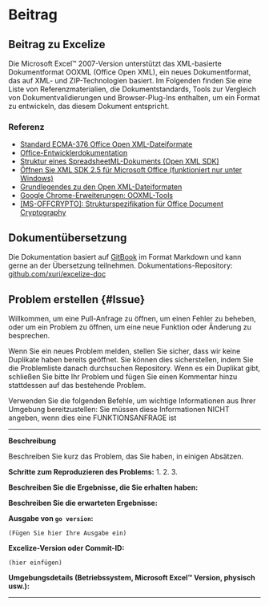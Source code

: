 # Beitrag

## Beitrag zu Excelize

Die Microsoft Excel&trade; 2007-Version unterstützt das XML-basierte Dokumentformat OOXML (Office Open XML), ein neues Dokumentformat, das auf XML- und ZIP-Technologien basiert. Im Folgenden finden Sie eine Liste von Referenzmaterialien, die Dokumentstandards, Tools zur Vergleich von Dokumentvalidierungen und Browser-Plug-Ins enthalten, um ein Format zu entwickeln, das diesem Dokument entspricht.

### Referenz

* [Standard ECMA-376 Office Open XML-Dateiformate](https://www.ecma-international.org/publications-and-standards/standards/ecma-376/)
* [Office-Entwicklerdokumentation](https://developer.microsoft.com/de-de/office/docs)
* [Struktur eines SpreadsheetML-Dokuments (Open XML SDK)](https://docs.microsoft.com/de-de/office/open-xml/structure-of-a-spreadsheetml-document)
* [Öffnen Sie XML SDK 2.5 für Microsoft Office (funktioniert nur unter Windows)](https://github.com/OfficeDev/Open-XML-SDK/releases/tag/v2.5)
* [Grundlegendes zu den Open XML-Dateiformaten](https://docs.microsoft.com/de-de/office/open-xml/understanding-the-open-xml-file-formats)
* [Google Chrome-Erweiterungen: OOXML-Tools](https://chrome.google.com/webstore/detail/ooxml-tools/bjmmjfdegplhkefakjkccocjanekbapn)
* [[MS-OFFCRYPTO]: Strukturspezifikation für Office Document Cryptography](https://docs.microsoft.com/de-de/openspecs/office_file_formats/ms-offcrypto/3c34d72a-1a61-4b52-a893-196f9157f083)

## Dokumentübersetzung

Die Dokumentation basiert auf [GitBook](https://github.com/GitbookIO/gitbook) im Format Markdown und kann gerne an der Übersetzung teilnehmen. Dokumentations-Repository: [github.com/xuri/excelize-doc](https://github.com/xuri/excelize-doc)

## Problem erstellen {#Issue}

Willkommen, um eine Pull-Anfrage zu öffnen, um einen Fehler zu beheben, oder um ein Problem zu öffnen, um eine neue Funktion oder Änderung zu besprechen.

Wenn Sie ein neues Problem melden, stellen Sie sicher, dass wir keine Duplikate haben
bereits geöffnet. Sie können dies sicherstellen, indem Sie die Problemliste danach durchsuchen
Repository. Wenn es ein Duplikat gibt, schließen Sie bitte Ihr Problem und fügen Sie einen Kommentar hinzu
stattdessen auf das bestehende Problem.

Verwenden Sie die folgenden Befehle, um wichtige Informationen aus Ihrer Umgebung bereitzustellen:
Sie müssen diese Informationen NICHT angeben, wenn dies eine FUNKTIONSANFRAGE ist

---

**Beschreibung**

Beschreiben Sie kurz das Problem, das Sie haben, in einigen Absätzen.

**Schritte zum Reproduzieren des Problems:**
1.
2.
3.

**Beschreiben Sie die Ergebnisse, die Sie erhalten haben:**

**Beschreiben Sie die erwarteten Ergebnisse:**

**Ausgabe von `go version`:**

```text
(Fügen Sie hier Ihre Ausgabe ein)
```

**Excelize-Version oder Commit-ID:**

```text
(hier einfügen)
```

**Umgebungsdetails (Betriebssystem, Microsoft Excel&trade; Version, physisch usw.):**

---
